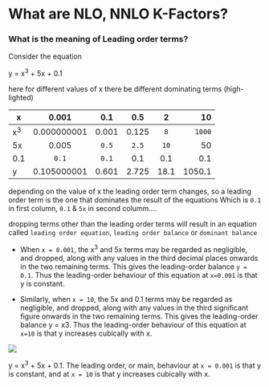 # What are NLO, NNLO K-Factors?

### What is the meaning of Leading order terms?

Consider the equation 

y = x<sup>3</sup> + 5x + 0.1

here for different values of x there be different dominating terms (high-lighted)

| x 	          | 0.001 	    | 0.1 	| 0.5 	| 2 	| 10   |
| ------------- |:-----------:| :----:| :----:|:---:| ----:|
|  x<sup>3</sup>| 0.000000001 |	0.001 |	0.125 |	`8`   |	`1000` |
| 5x 	          |    0.005 	  |`0.5`  	| `2.5` 	| `10` 	| 50   |
| 0.1 	        |    `0.1` 	    | `0.1` 	| 0.1 	|0.1 	|0.1   | 
| y 	          |0.105000001 	|0.601 	|2.725 	|18.1 |1050.1|

depending on the value of x the leading order term changes, so a leading order term is the one that dominates the result of the equations
Which is `0.1` in first column, `0.1` & `5x` in second columm....

dropping terms other than the leading order terms will result in an equation called `leading order equation`, `leading order balance` or `dominant balance`

- When `x = 0.001`, the x<sup>3</sup> and 5x terms may be regarded as negligible, and dropped, along with any values in the third decimal places onwards in the two remaining terms.
This gives the leading-order balance `y = 0.1`. Thus the leading-order behaviour of this equation at `x=0.001` is that y is constant.

- Similarly, when `x = 10`, the 5x and 0.1 terms may be regarded as negligible, and dropped, along with any values in the third significant figure onwards in the two remaining terms. 
This gives the leading-order balance y = x3. Thus the leading-order behaviour of this equation at `x=10` is that y increases cubically with x.

![](https://upload.wikimedia.org/wikipedia/commons/6/65/LeadingOrderGraph.JPG)

y = x<sup>3</sup> + 5x + 0.1. The leading order, or main, behaviour at `x = 0.001` is that y is constant, and at `x = 10` is that y increases cubically with x.
